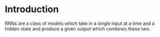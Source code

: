 # Introduction

RNNs are a class of models which take in a single input at a time and a hidden state and produce a given output which combines these two.

